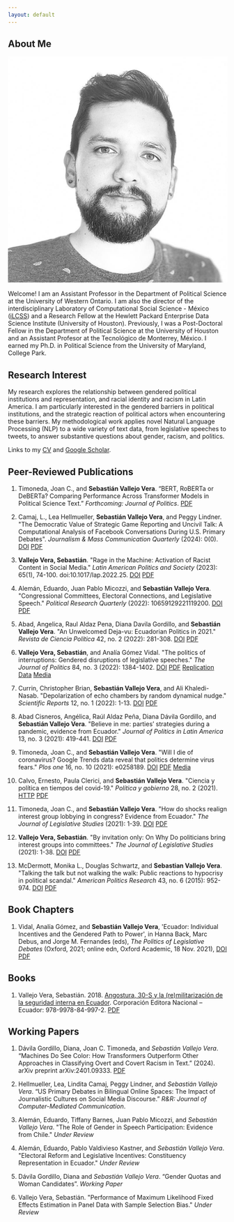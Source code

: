 ```yaml
---
layout: default
---
```


## About Me

<img class="profile-picture" src="profile_pic_small.jpeg">

Welcome! I am an Assistant Professor in the Department of Political Science at the University of Western Ontario. I am also the director of the interdisciplinary Laboratory of Computational Social Science - México ([iLCSS](https://ilcss.umd.edu/)) and a Research Fellow at the Hewlett Packard Enterprise Data Science Institute (University of Houston). Previously, I was a Post-Doctoral Fellow in the Department of Political Science at the University of Houston and an Assistant Profesor at the Tecnológico de Monterrey, México. I earned my Ph.D. in Political Science from the University of Maryland, College Park. 

## Research Interest

My research explores the relationship between gendered political institutions and representation, and racial identity and racism in Latin America. I am particularly interested in the gendered barriers in political institutions, and the strategic reaction of political actors when encountering these barriers. My methodological work applies novel Natural Language Processing (NLP) to a wide variety of text data, from legislative speeches to tweets, to answer substantive questions about gender, racism, and politics.

Links to my [CV](https://svallejovera.github.io/files/vallejo_cv.pdf) and [Google Scholar](https://scholar.google.com/citations?user=1TOKuVkAAAAJ&hl=en&oi=ao). 

## Peer-Reviewed Publications

1. Timoneda, Joan C., and **Sebastián Vallejo Vera**. “BERT, RoBERTa or DeBERTa? Comparing Performance Across Transformer Models in Political Science Text.” *Forthcoming: Journal of Politics*. [PDF](https://joantimoneda.netlify.app/files/Timoneda%20Vallejo%20V%20JOP.pdf)

2. Camaj, L., Lea Hellmueller, **Sebastián Vallejo Vera**, and Peggy Lindner. "The Democratic Value of Strategic Game Reporting and Uncivil Talk: A Computational Analysis of Facebook Conversations During U.S. Primary Debates". *Journalism & Mass Communication Quarterly* (2024): 0(0). [DOI](https://doi.org/10.1177/10776990231226403) [PDF](https://svallejovera.github.io/files/democratic_value_2024.pdf)
   
1. **Vallejo Vera, Sebastián**. "Rage in the Machine: Activation of Racist Content in Social Media." *Latin American Politics and Society* (2023): 65(1), 74-100. doi:10.1017/lap.2022.25. [DOI](https://doi.org/10.1017/lap.2022.25) [PDF](https://svallejovera.github.io/files/rage_in_machine.pdf)

7. Alemán, Eduardo, Juan Pablo Micozzi, and **Sebastián Vallejo Vera**. "Congressional Committees, Electoral Connections, and Legislative Speech." *Political Research Quarterly* (2022): 10659129221119200. [DOI](https://doi.org/10.1177/10659129221119200) [PDF](https://svallejovera.github.io/files/Congressional_committees.pdf)

4. Abad, Angelica, Raul Aldaz Pena, Diana Davila Gordillo, and **Sebastián Vallejo Vera**. "An Unwelcomed Deja-vu: Ecuadorian Politics in 2021." *Revista de Ciencia Política* 42, no. 2 (2022): 281-308. [DOI](https://www.scielo.cl/scielo.php?script=sci_arttext&pid=S0718-090X2022005000112&lng=en&nrm=iso&tlng=en) [PDF](https://www.scielo.cl/pdf/revcipol/v42n2/0718-090X-revcipol-S0718-090X2022005000112.pdf)
 
3. **Vallejo Vera, Sebastián**, and Analía Gómez Vidal. "The politics of interruptions: Gendered disruptions of legislative speeches." *The Journal of Politics* 84, no. 3 (2022): 1384-1402. [DOI](https://doi.org/10.1086/717083) [PDF](https://svallejovera.github.io/files/interruptions_forth.pdf) [Replication Data](https://dataverse.harvard.edu/dataset.xhtml?persistentId=doi:10.7910/DVN/6IRAEM) [Media](https://jop.blogs.uni-hamburg.de/im-speaking-interruptions-in-legislative-speeches-and-womens-strategic-behavior/)

4. Currin, Christopher Brian, **Sebastián Vallejo Vera**, and Ali Khaledi-Nasab. "Depolarization of echo chambers by random dynamical nudge." *Scientific Reports* 12, no. 1 (2022): 1-13. [DOI](https://doi.org/10.1038/s41598-022-12494-w) [PDF](https://www.nature.com/articles/s41598-022-12494-w.pdf)

2. Abad Cisneros, Angélica, Raúl Aldaz Peña, Diana Dávila Gordillo, and **Sebastián Vallejo Vera**. "Believe in me: parties’ strategies during a pandemic, evidence from Ecuador." *Journal of Politics in Latin America* 13, no. 3 (2021): 419-441. [DOI](https://doi:10.1177/1866802X211058742) [PDF](https://svallejovera.github.io/files/Believe_in_me.pdf)

3. Timoneda, Joan C., and **Sebastián Vallejo Vera**. "Will I die of coronavirus? Google Trends data reveal that politics determine virus fears." *Plos one* 16, no. 10 (2021): e0258189. [DOI](https://doi.org/10.1371/journal.pone.0258189) [PDF](https://svallejovera.github.io/files/will_i_die_2021.pdf) [Media](https://www.psypost.org/2021/11/analysis-of-google-search-data-indicates-politics-played-a-major-role-in-shaping-covid-19-fears-in-the-united-states-62083)

4. Calvo, Ernesto, Paula Clerici, and **Sebastián Vallejo Vera**. "Ciencia y política en tiempos del covid-19." *Política y gobierno* 28, no. 2 (2021). [HTTP](http://politicaygobierno.cide.edu/index.php/pyg/article/view/1542) [PDF](https://svallejovera.github.io/files/ciencia_2021.pdf)

5. Timoneda, Joan C., and **Sebastián Vallejo Vera**. "How do shocks realign interest group lobbying in congress? Evidence from Ecuador." *The Journal of Legislative Studies* (2021): 1-39. [DOI](https://doi.org/10.1080/13572334.2021.1924434) [PDF](https://svallejovera.github.io/files/shocks_2021.pdf)

6. **Vallejo Vera, Sebastián**. "By invitation only: On Why Do politicians bring interest groups into committees." *The Journal of Legislative Studies* (2021): 1-38. [DOI](https://doi.org/10.1080/13572334.2021.1905327) [PDF](https://svallejovera.github.io/files/invitation_2021.pdf)

7. McDermott, Monika L., Douglas Schwartz, and **Sebastian Vallejo Vera**. "Talking the talk but not walking the walk: Public reactions to hypocrisy in political scandal." *American Politics Research* 43, no. 6 (2015): 952-974. [DOI](https://doi.org/10.1177/1532673X15577830) [PDF](https://svallejovera.github.io/files/talking_the_talk_2015.pdf)

## Book Chapters

1. Vidal, Analía Gómez, and **Sebastián Vallejo Vera**, 'Ecuador: Individual Incentives and the Gendered Path to Power', in Hanna Back, Marc Debus, and Jorge M. Fernandes (eds), *The Politics of Legislative Debates* (Oxford, 2021; online edn, Oxford Academic, 18 Nov. 2021), [DOI](https://doi.org/10.1093/oso/9780198849063.003.0014) [PDF](https://svallejovera.github.io/files/ecuador_individual_incentives.pdf)

## Books

1. Vallejo Vera, Sebastián. 2018. [Angostura, 30-S y la (re)militarización de la seguridad interna en Ecuador](http://hdl.handle.net/10644/6551). Corporación Editora Nacional – Ecuador: 978-9978-84-997-2. [PDF](https://svallejovera.github.io/files/angsotura_2018.pdf)

## Working Papers

1. Dávila Gordillo, Diana, Joan C. Timoneda, and *Sebastián Vallejo Vera*. “Machines Do See Color: How Transformers Outperform Other Approaches in Classifying Overt and Covert Racism in Text.” (2024). arXiv preprint arXiv:2401.09333. [PDF](https://arxiv.org/pdf/2401.09333.pdf)

1. Hellmueller, Lea, Lindita Camaj, Peggy Lindner, and *Sebastián Vallejo Vera*. “US Primary Debates in Bilingual Online Spaces: The Impact of Journalistic Cultures on Social Media Discourse.” *R&R: Journal of Computer-Mediated Communication*. 
 
5. Alemán, Eduardo, Tiffany Barnes, Juan Pablo Micozzi, and *Sebastián Vallejo Vera*. "The Role of Gender in Speech Participation: Evidence from Chile." *Under Review*

7. Alemán, Eduardo, Pablo Valdivieso Kastner, and *Sebastián Vallejo Vera*. "Electoral Reform and Legislative Incentives: Constituency Representation in Ecuador." *Under Review*

8. Dávila Gordillo, Diana and *Sebastián Vallejo Vera*. “Gender Quotas and Woman Candidates”. *Working Paper*

7. Vallejo Vera, Sebastián. "Performance of Maximum Likelihood Fixed Effects Estimation in Panel Data with Sample Selection Bias." *Under Review*
